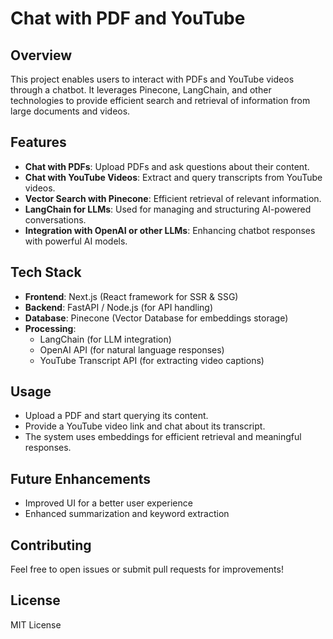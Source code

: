 # Chat with PDF and YouTube

## Overview

This project enables users to interact with PDFs and YouTube videos through a chatbot. It leverages Pinecone, LangChain, and other technologies to provide efficient search and retrieval of information from large documents and videos.

## Features

- **Chat with PDFs**: Upload PDFs and ask questions about their content.
- **Chat with YouTube Videos**: Extract and query transcripts from YouTube videos.
- **Vector Search with Pinecone**: Efficient retrieval of relevant information.
- **LangChain for LLMs**: Used for managing and structuring AI-powered conversations.
- **Integration with OpenAI or other LLMs**: Enhancing chatbot responses with powerful AI models.

## Tech Stack

- **Frontend**: Next.js (React framework for SSR & SSG)
- **Backend**: FastAPI / Node.js (for API handling)
- **Database**: Pinecone (Vector Database for embeddings storage)
- **Processing**:
  - LangChain (for LLM integration)
  - OpenAI API (for natural language responses)
  - YouTube Transcript API (for extracting video captions)


## Usage

- Upload a PDF and start querying its content.
- Provide a YouTube video link and chat about its transcript.
- The system uses embeddings for efficient retrieval and meaningful responses.

## Future Enhancements


- Improved UI for a better user experience
- Enhanced summarization and keyword extraction

## Contributing

Feel free to open issues or submit pull requests for improvements!

## License

MIT License


